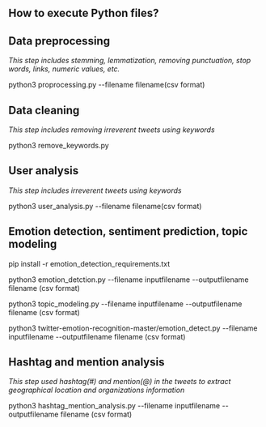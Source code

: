 ## How to execute Python files?

## Data preprocessing 
*This step includes stemming, lemmatization, removing punctuation, stop words, links, numeric values, etc.*

python3 proprocessing.py --filename filename(csv format)

## Data cleaning
*This step includes removing irreverent tweets using keywords*

python3 remove_keywords.py 

## User analysis 
*This step includes  irreverent tweets using keywords*

python3 user_analysis.py --filename filename(csv format)

## Emotion detection, sentiment prediction, topic modeling

pip install -r emotion_detection_requirements.txt

python3 emotion_detction.py --filename inputfilename --outputfilename filename (csv format)

python3 topic_modeling.py --filename inputfilename --outputfilename filename (csv format)

python3 twitter-emotion-recognition-master/emotion_detect.py --filename inputfilename --outputfilename filename (csv format)

## Hashtag and mention analysis
*This step used hashtag(#) and mention(@) in the tweets to extract geographical location and organizations information*

python3 hashtag_mention_analysis.py --filename inputfilename --outputfilename filename (csv format)

